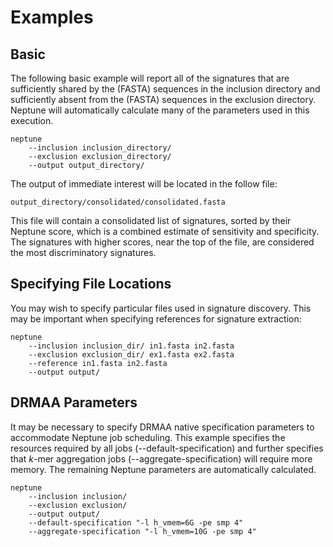 # Examples #

## Basic ##

The following basic example will report all of the signatures that are sufficiently shared by the (FASTA) sequences in the inclusion directory and sufficiently absent from the (FASTA) sequences in the exclusion directory. Neptune will automatically calculate many of the parameters used in this execution.

    neptune
        --inclusion inclusion_directory/
        --exclusion exclusion_directory/
        --output output_directory/

The output of immediate interest will be located in the follow file:

    output_directory/consolidated/consolidated.fasta

This file will contain a consolidated list of signatures, sorted by their Neptune score, which is a combined estimate of sensitivity and specificity. The signatures with higher scores, near the top of the file, are considered the most discriminatory signatures.

## Specifying File Locations ##

You may wish to specify particular files used in signature discovery. This may be important when specifying references for signature extraction:

    neptune
        --inclusion inclusion_dir/ in1.fasta in2.fasta
        --exclusion exclusion_dir/ ex1.fasta ex2.fasta
        --reference in1.fasta in2.fasta
        --output output/

## DRMAA Parameters ##

It may be necessary to specify DRMAA native specification parameters to accommodate Neptune job scheduling. This example specifies the resources required by all jobs (--default-specification) and further specifies that *k*-mer aggregation jobs (--aggregate-specification) will require more memory. The remaining Neptune parameters are automatically calculated.

    neptune
        --inclusion inclusion/
        --exclusion exclusion/
        --output output/
        --default-specification "-l h_vmem=6G -pe smp 4"
        --aggregate-specification "-l h_vmem=10G -pe smp 4"

